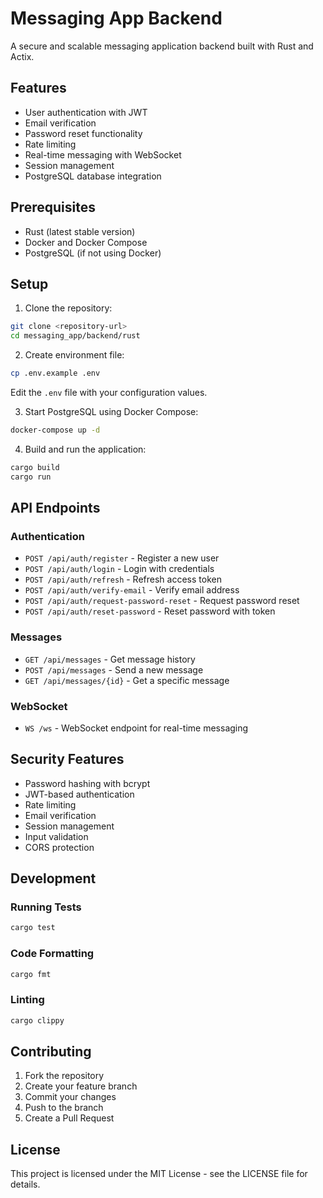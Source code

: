 # Messaging App Backend

A secure and scalable messaging application backend built with Rust and Actix.

## Features

- User authentication with JWT
- Email verification
- Password reset functionality
- Rate limiting
- Real-time messaging with WebSocket
- Session management
- PostgreSQL database integration

## Prerequisites

- Rust (latest stable version)
- Docker and Docker Compose
- PostgreSQL (if not using Docker)

## Setup

1. Clone the repository:
```bash
git clone <repository-url>
cd messaging_app/backend/rust
```

2. Create environment file:
```bash
cp .env.example .env
```
Edit the `.env` file with your configuration values.

3. Start PostgreSQL using Docker Compose:
```bash
docker-compose up -d
```

4. Build and run the application:
```bash
cargo build
cargo run
```

## API Endpoints

### Authentication
- `POST /api/auth/register` - Register a new user
- `POST /api/auth/login` - Login with credentials
- `POST /api/auth/refresh` - Refresh access token
- `POST /api/auth/verify-email` - Verify email address
- `POST /api/auth/request-password-reset` - Request password reset
- `POST /api/auth/reset-password` - Reset password with token

### Messages
- `GET /api/messages` - Get message history
- `POST /api/messages` - Send a new message
- `GET /api/messages/{id}` - Get a specific message

### WebSocket
- `WS /ws` - WebSocket endpoint for real-time messaging

## Security Features

- Password hashing with bcrypt
- JWT-based authentication
- Rate limiting
- Email verification
- Session management
- Input validation
- CORS protection

## Development

### Running Tests
```bash
cargo test
```

### Code Formatting
```bash
cargo fmt
```

### Linting
```bash
cargo clippy
```

## Contributing

1. Fork the repository
2. Create your feature branch
3. Commit your changes
4. Push to the branch
5. Create a Pull Request

## License

This project is licensed under the MIT License - see the LICENSE file for details. 